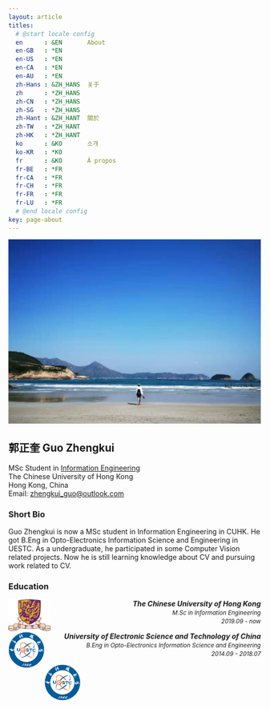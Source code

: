 ```yaml
---
layout: article
titles:
  # @start locale config
  en      : &EN       About
  en-GB   : *EN
  en-US   : *EN
  en-CA   : *EN
  en-AU   : *EN
  zh-Hans : &ZH_HANS  关于
  zh      : *ZH_HANS
  zh-CN   : *ZH_HANS
  zh-SG   : *ZH_HANS
  zh-Hant : &ZH_HANT  關於
  zh-TW   : *ZH_HANT
  zh-HK   : *ZH_HANT
  ko      : &KO       소개
  ko-KR   : *KO
  fr      : &KO       À propos
  fr-BE   : *FR
  fr-CA   : *FR
  fr-CH   : *FR
  fr-FR   : *FR
  fr-LU   : *FR
  # @end locale config
key: page-about
---
```

![me](\imgs\about\me.jpg)

## 郭正奎 Guo Zhengkui 
MSc Student in [Information Engineering](http://msc.ie.cuhk.edu.hk/)  
The Chinese University of Hong Kong  
Hong Kong, China  
Email: zhengkui_guo@outlook.com

### Short Bio
Guo Zhengkui is now a MSc student in Information Engineering in CUHK. He got B.Eng in Opto-Electronics Information Science and Engineering in UESTC. As a undergraduate, he participated in some Computer Vision related projects. Now he is still learning knowledge about CV and pursuing work related to CV.

### Education

<p style="text-align:right"><img src="imgs\about\CUHK.png" alt="UESTC" width = 84 height = 63 style="float:left"><b><i>The Chinese University of Hong Kong</i></b><br><small><i>M.Sc in Information Engineering</i><br><i>2019.09 - now</i></small></p>

<p style="text-align:right">
  <img src="imgs\about\UESTC.png" alt="UESTC" width = 72 height = 72 style="float:left">
    <b><i>University of Electronic Science and Technology of China</i></b>
    <br>
  <small>
    <i>B.Eng in Opto-Electronics Information Science and Engineering</i>
    <br>
    <i>2014.09 - 2018.07</i>
  </small>
</p>

<img src="imgs\about\UESTC.png" alt="UESTC" width = 72 height = 72>